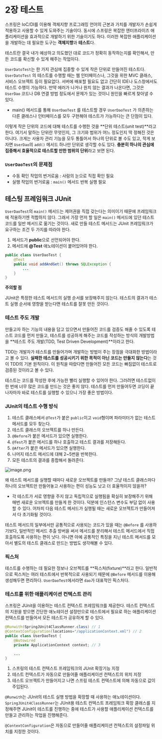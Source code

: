 # 2장 테스트

스프링은 IoC/DI를 이용해 객체지향 프로그래밍 언어의 근본과 가치를 개발자가 손쉽게 적용하고 사용할 수 있게 도와주는 기술이다. 동시에 스프링은 복잡한 엔터프라이즈 애플리케이션을 효과적으로 개발하기 위한 기술이기도 하다. 이러한 복잡한 애플리케이션을 개발하는 데 필요한 도구는 **객체지향**과 **테스트**다.

테스트란 결국 내가 예상하고 의도했던 대로 코드가 정확히 동작하는지를 확인해서, 만든 코드를 확신할 수 있게 해주는 작업이다.

`UserDatoTest`는 한 가지 관심에 집중할 수 있게 작은 단위로 만들어진 테스트다. `UserDatoTest` 의 테스트를 수행할 때는 웹 인터페이스나, 그것을 위한 MVC 클래스, 서비스 오브젝트 등이 필요없다. 서버에 배포할 필요도 없고 간단히 IDE나 도스창에서도 테스트 수행이 가능하다. 만약 에러가 나거나 원치 않는 결과가 나온다면, 그것은 `UserDao` 코드나 DB 연결 방법 정도에서 문제가 있는 것이니 원인을 빠르게 찾아낼 수 있다.

- main() 메서드를 통해 `UserDaoTest` 를 테스트할 경우 `UserDaoTest` 가 의존하는 다른 클래스나 인터페이스를 모두 구현해야 테스트가 가능하다는 큰 단점이 있다.

이렇게 작은 단위의 코드에 대해 테스트를 수행한 것을 **단위 테스트(unit test)**라고 한다. 여기서 말하는 단위란 무엇인지, 그 크기와 범위가 어느 정도인지 딱 정해진 것은 아니다. 크게는 사용자 관리 기능을 모두 통틀어서 하나의 단위로 볼 수도 있고, 작게 보자면 `UserDao`의 `add()` 메서드 하나만 단위로 생각할 수도 있다. **충분히 하나의 관심에 집중해서 효율적으로 테스트할 만한 범위의 단위**라고 보면 된다.

### `UserDaoTest`의 문제점

- 수동 확인 작업의 번거로움 : 사람의 눈으로 직접 확인 필요
- 실행 작업의 번거로움 : `main()` 메서드 반복 실행 필요

## 테스팅 프레임워크 JUnit

`UserDaoTest`의 `main()` 메서드는 제어권을 직접 갖는다는 의미이기 때문에 프레임워크에 적용하기엔 적합하지 않다. 그래서 가장 먼저 할 일은 `main()` 메서드에 있던 테스트 코드를 일반 메서드로 옮기는 것이다. 새로 만들 테스트 메서드는 JUnit 프레임워크가 요구하는 조건 두 가지를 따라야 한다.

1. 메서드가 **public**으로 선언되어야 한다.
2. 메서드에 **@Test** 애노테이션이 붙어있어야 한다.

```java
public class UserDaoTest {
	@Test
	public void addAndGet() throws SQLException {
		...
	}
}
```

**주의할 점**

JUnit은 특정한 테스트 메서드의 실행 순서를 보장해주지 않는다. 테스트의 결과가 테스트 실행 순서에 영향을 받는다면 테스트를 잘못 만든 것이다.

### 테스트 주도 개발

만들고자 하는 기능의 내용을 담고 있으면서 만들어진 코드를 검증도 해줄 수 있도록 테스트 코드를 먼저 만들고, 테스트를 성공하게 해주는 코드를 작성하는 방식의 개발방법을 **테스트 주도 개발(TDD, Test Driven Development)**이라고 한다.

TDD는 개발자가 테스트를 만들어가며 개발하는 방법이 주는 장점을 극대화한 방법이라고 볼 수 있다. **실패한 테스트를 성공시키기 위한 목적이 아닌 코드는 만들지 않는다**는 것이 TDD의 기본 원칙이다. 이 원칙을 따랐다면 만들어진 모든 코드는 빠짐없이 테스트로 검증된 것이라고 볼 수 있다.

테스트는 코드를 작성한 후에 가능한 빨리 실행할 수 있어야 한다. 그러려면 테스트없이 한 번에 너무 많은 코드를 만드는 것은 좋지 않다. 테스트를 먼저 만들어두면 코딩이 끝나자마자 바로 테스트를 실행할 수 있으니 가장 좋은 방법이다.

### JUnit의 테스트 수행 방식

1. 테스트 클래스에서 `@Test`가 붙은 `public`이고 `void`형이며 파라미터가 없는 테스트 메서드를 모두 찾는다.
2. 테스트 클래스의 오브젝트를 하나 만든다.
3. `@Before`가 붙은 메서드가 있으면 실행한다.
4. `@Test`가 붙은 메서드를 하나 호출하고 테스트 결과를 저장해둔다.
5. `@After`가 붙은 메서드가 있으면 실행한다.
6. 나머지 테스트 메서드에 대해 2~5번을 반복한다.
7. 모든 테스트의 결과를 종합해서 돌려준다.

![image.png](https://prod-files-secure.s3.us-west-2.amazonaws.com/0a08179c-6898-4f98-8b89-2a2ddd15c8b3/2436deb0-d33c-42b9-9d0b-57359cf9932d/image.png)

왜 테스트 메서드를 실행할 때마다 새로운 오브젝트를 만들까? 그냥 테스트 클래스마다 하나의 오브젝트만 만들어놓고 사용하는 편이 성능도 낫고 더 효율적이지 않을까?

- 각 테스트가 서로 영향을 주지 않고 독립적으로 실행됨을 확실히 보장해주기 위해 매번 새로운 오브젝트를 만들게 한 것이다. 덕분에 인스턴스 변수도 부담 없이 사용할 수 있다. 어차피 다음 테스트 메서드가 실행될 때는 새로운 오브젝트가 만들어져서 다 초기화될 것이다.

테스트 메서드의 일부에서만 공통적으로 사용되는 코드가 있을 때는 `@Before` 를 사용하기보다, 일반적인 메서드 추출 방버을 써서 메서드를 분리해서 테스트 메서드에서 직접 호출하도록 사용하는 편이 낫다. 아니면 아예 공통적인 특징을 지닌 테스트 메서드를 모아서 별도의 테스트 클래스로 만드는 방법도 생각해볼 수 있다.

### 픽스처

테스트를 수행하는 데 필요한 정보나 오브젝트를 **픽스처(fixture)**라고 한다. 일반적으로 픽스처는 여러 테스트에서 반복적으로 사용되기 때문에 `@Before` 메서드를 이용해 생성해두면 편리하다. `UserDaoTest`에서라면 `dao`가 대표적인 픽스처다.

### 테스트를 위한 애플리케이션 컨텍스트 관리

스프링은 JUnit을 이용하는 테스트 컨텍스트 프레임워크를 제공한다. 테스트 컨텍스트의 지원을 받으면 간단한 애노테이션 설정만으로 테스트에서 필요로 하는 애플리케이션 컨텍스트를 만들어서 모든 테스트가 공유하게 할 수 있다.

```java
@Runwith(SpringJUnit4ClassRunner.class) // 1
@ContextConfiguration(locations="/applicationContext.xml") // 2
public class UserDaoTest {
	@Autowired
	private ApplicationContext context; // 3

	...
}
```

1. 스프링의 테스트 컨텍스트 프레임워크의 JUnit 확장기능 지정
2. 테스트 컨텍스트가 자동으로 만들어줄 애플리케이션 컨텍스트의 위치 지정
3. 테스트 오브젝트가 만들어지고 나면 스프링 테스트 컨텍스트에 의해 자동으로 값이 주입된다.

`@Runwith`는 JUnit의 테스트 실행 방법을 확장할 때 사용하는 애노테이션이다. `SpringJUnit4ClassRunner`는 JUnit용 테스트 컨텍스트 프레임워크 확장 클래스를 지정해주면 JUnit이 테스트를 진행하는 중에 테스트가 사용할 애플리케이션 컨텍스트를 만들고 관리하는 작업을 진행해준다.

`@ContextConfiguration`은 자동으로 만들어줄 애플리케이션 컨텍스트의 설정파일 위치를 지정한 것이다.
